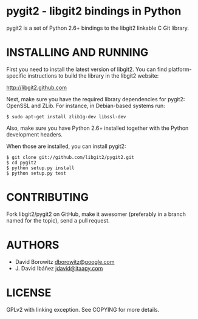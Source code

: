 pygit2 - libgit2 bindings in Python
=====================================

pygit2 is a set of Python 2.6+ bindings to the libgit2 linkable C Git library.

INSTALLING AND RUNNING
========================

First you need to install the latest version of libgit2. 
You can find platform-specific instructions to build the library in the libgit2 website:

  <http://libgit2.github.com>

Next, make sure you have the required library dependencies for pygit2: OpenSSL and ZLib.
For instance, in Debian-based systems run:

    $ sudo apt-get install zlib1g-dev libssl-dev

Also, make sure you have Python 2.6+ installed together with the Python development headers.

When those are installed, you can install pygit2:

    $ git clone git://github.com/libgit2/pygit2.git 
    $ cd pygit2
    $ python setup.py install
    $ python setup.py test

    
CONTRIBUTING
==============

Fork libgit2/pygit2 on GitHub, make it awesomer (preferably in a branch named
for the topic), send a pull request.


AUTHORS 
==============

* David Borowitz <dborowitz@google.com>
* J. David Ibáñez <jdavid@itaapy.com>


LICENSE
==============

GPLv2 with linking exception. See COPYING for more details.




